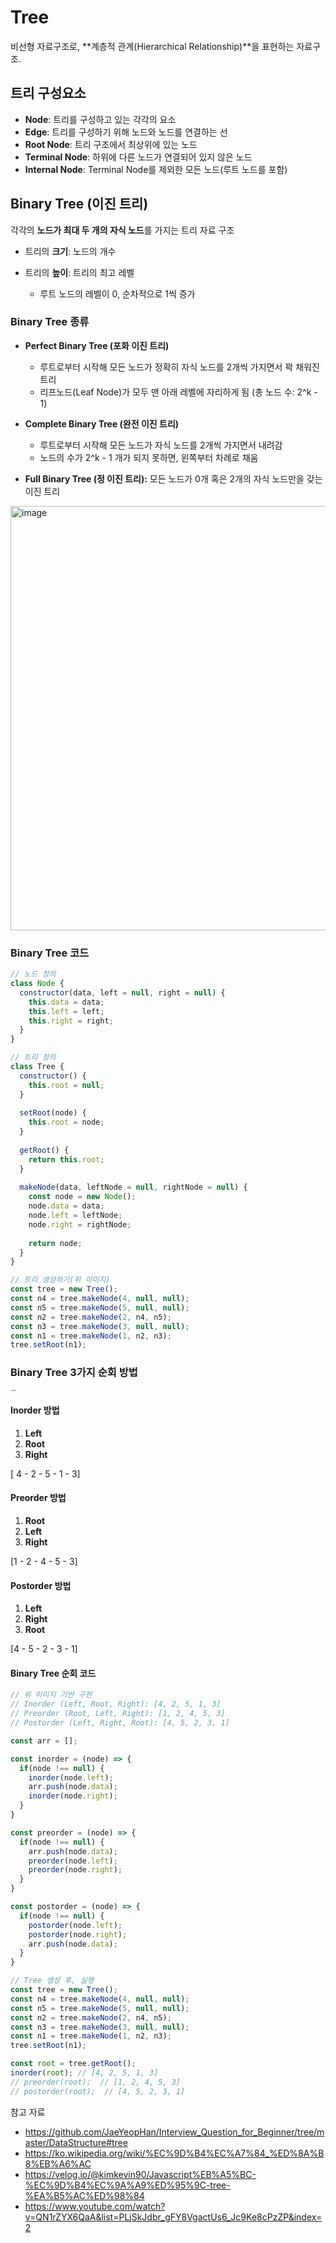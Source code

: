 # Tree

비선형 자료구조로, **계층적 관계(Hierarchical Relationship)**을 표현하는 자료구조.



## 트리 구성요소

- **Node**: 트리를 구성하고 있는 각각의 요소
- **Edge**: 트리를 구성하기 위해 노드와 노드를 연결하는 선
- **Root Node**: 트리 구조에서 최상위에 있는 노드
- **Terminal Node**: 하위에 다른 노드가 연결되어 있지 않은 노드
- **Internal Node**: Terminal Node를 제외한 모든 노드(루트 노드를 포함)



## Binary Tree (이진 트리)

각각의 **노드가 최대 두 개의 자식 노드**를 가지는 트리 자료 구조

- 트리의 **크기**: 노드의 개수
- 트리의 **높이**: 트리의 최고 레벨

  - 루트 노드의 레벨이 0, 순차적으로 1씩 증가



### Binary Tree 종류

- **Perfect Binary Tree (포화 이진 트리)**
  - 루트로부터 시작해 모든 노드가 정확히 자식 노드를 2개씩 가지면서 꽉 채워진 트리
  - 리프노드(Leaf Node)가 모두 맨 아래 레벨에 자리하게 됨 (총 노드 수: 2^k - 1)

- **Complete Binary Tree (완전 이진 트리)**
  - 루트로부터 시작해 모든 노드가 자식 노드를 2개씩 가지면서 내려감
  - 노드의 수가 2^k - 1 개가 되지 못하면, 왼쪽부터 차례로 채움

- **Full Binary Tree (정 이진 트리):** 모든 노드가 0개 혹은 2개의 자식 노드만을 갖는 이진 트리

<img width="679" alt="image" src="https://user-images.githubusercontent.com/70627979/167775931-7676f7d5-42a4-4eef-aacd-c02d67baa031.png">



### Binary Tree 코드

```js
// 노드 정의
class Node {
  constructor(data, left = null, right = null) {
    this.data = data;
    this.left = left;
    this.right = right;
  }
}

// 트리 정의
class Tree {
  constructor() {
    this.root = null;
  }
  
  setRoot(node) {
    this.root = node;
  }
  
  getRoot() {
    return this.root;
  }
  
  makeNode(data, leftNode = null, rightNode = null) {
    const node = new Node();
    node.data = data;
    node.left = leftNode;
    node.right = rightNode;
    
    return node;
  }
}

// 트리 생성하기(위 이미지)
const tree = new Tree();
const n4 = tree.makeNode(4, null, null);
const n5 = tree.makeNode(5, null, null);
const n2 = tree.makeNode(2, n4, n5);
const n3 = tree.makeNode(3, null, null);
const n1 = tree.makeNode(1, n2, n3);
tree.setRoot(n1);
```



### Binary Tree 3가지 순회 방법

<img src="https://user-images.githubusercontent.com/70627979/150289982-ad09cd2e-00a5-4b8a-a4fd-e0396151bd4c.png" alt="image" style="zoom: 15%;" />

#### Inorder 방법

1. **Left**
2. **Root**
3. **Right**

[ 4 - 2 - 5 - 1 - 3]



#### Preorder 방법

1. **Root**
2. **Left**
3. **Right**

[1 - 2 - 4 - 5 - 3]



#### Postorder 방법

1. **Left**
2. **Right**
3. **Root**

[4 - 5 - 2 - 3 - 1]



#### Binary Tree 순회 코드 

```js
// 위 이미지 기반 구현
// Inorder (Left, Root, Right): [4, 2, 5, 1, 3]
// Preorder (Root, Left, Right): [1, 2, 4, 5, 3]
// Postorder (Left, Right, Root): [4, 5, 2, 3, 1]

const arr = [];

const inorder = (node) => {
  if(node !== null) {
    inorder(node.left);
    arr.push(node.data);
    inorder(node.right);
  }
}

const preorder = (node) => {
  if(node !== null) {
    arr.push(node.data);
    preorder(node.left);
    preorder(node.right);
  }
}

const postorder = (node) => {
  if(node !== null) {
    postorder(node.left);
    postorder(node.right);
    arr.push(node.data);
  }
}

// Tree 생성 후, 실행
const tree = new Tree();
const n4 = tree.makeNode(4, null, null);
const n5 = tree.makeNode(5, null, null);
const n2 = tree.makeNode(2, n4, n5);
const n3 = tree.makeNode(3, null, null);
const n1 = tree.makeNode(1, n2, n3);
tree.setRoot(n1);

const root = tree.getRoot();
inorder(root); // [4, 2, 5, 1, 3]
// preorder(root);  // [1, 2, 4, 5, 3]
// postorder(root);  // [4, 5, 2, 3, 1]
```



참고 자료

- https://github.com/JaeYeopHan/Interview_Question_for_Beginner/tree/master/DataStructure#tree
- https://ko.wikipedia.org/wiki/%EC%9D%B4%EC%A7%84_%ED%8A%B8%EB%A6%AC
- https://velog.io/@kimkevin90/Javascript%EB%A5%BC-%EC%9D%B4%EC%9A%A9%ED%95%9C-tree-%EA%B5%AC%ED%98%84
- https://www.youtube.com/watch?v=QN1rZYX6QaA&list=PLjSkJdbr_gFY8VgactUs6_Jc9Ke8cPzZP&index=2